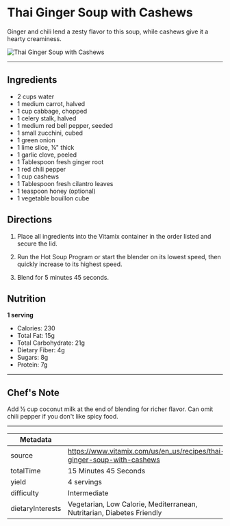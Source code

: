 # Thai Ginger Soup with Cashews

Ginger and chili lend a zesty flavor to this soup, while cashews give it a hearty creaminess.

![Thai Ginger Soup with Cashews](https://www.vitamix.com/content/dam/vitamix/migration/media/other/images/t/Thai_Ginger_Soup.jpg)

---

## Ingredients

- 2 cups water
- 1 medium carrot, halved
- 1 cup cabbage, chopped
- 1 celery stalk, halved
- 1 medium red bell pepper, seeded
- 1 small zucchini, cubed
- 1 green onion
- 1 lime slice, ¼" thick
- 1 garlic clove, peeled
- 1 Tablespoon fresh ginger root
- 1 red chili pepper
- 1 cup cashews
- 1 Tablespoon fresh cilantro leaves
- 1 teaspoon honey (optional)
- 1 vegetable bouillon cube

## Directions

1. Place all ingredients into the Vitamix container in the order listed and secure the lid.

2. Run the Hot Soup Program or start the blender on its lowest speed, then quickly increase to its highest speed.

3. Blend for 5 minutes 45 seconds.

## Nutrition

**1 serving**

- Calories: 230
- Total Fat: 15g
- Total Carbohydrate: 21g
- Dietary Fiber: 4g
- Sugars: 8g
- Protein: 7g

---

## Chef's Note

Add ½ cup coconut milk at the end of blending for richer flavor. Can omit chili pepper if you don't like spicy food.

---

| Metadata |  |
| --- | --- |
| source | https://www.vitamix.com/us/en_us/recipes/thai-ginger-soup-with-cashews |
| totalTime | 15 Minutes 45 Seconds |
| yield | 4 servings |
| difficulty | Intermediate |
| dietaryInterests | Vegetarian, Low Calorie, Mediterranean, Nutritarian, Diabetes Friendly |
